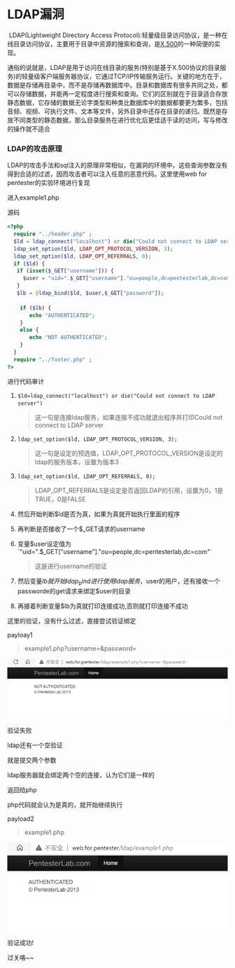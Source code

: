 # LDAP漏洞

​		LDAP(Lightweight Directory Access Protocol):轻量级目录访问协议，是一种在线目录访问协议，主要用于目录中资源的搜索和查询，是[X.500](https://baike.baidu.com/item/X.500/8863300)的一种简便的实现。

通俗的说就是，LDAP是用于访问在线目录的服务(特别是基于X.500协议的目录服务)的轻量级客户端服务器协议，它通过TCP/IP传输服务运行。关键的地方在于，数据是存储再目录中，而不是存储再数据库中。目录和数据库有很多共同之处，都可以存储数据，并能再一定程度进行搜索和查询。它们的区别就在于目录适合存放静态数据，它存储的数据无论字类型和种类比数据库中的数据都要更为繁多，包括音频、视频、可执行文件、文本等文件，另外目录中还存在目录的递归。既然是存放不同类型的静态数据，那么目录服务在进行优化后更佳适于读的访问，写与修改的操作就不适合

### LDAP的攻击原理

LDAP的攻击手法和sql注入的原理非常相似，在漏洞的环境中，这些查询参数没有得到合适的过滤，因而攻击者可以注入任意的恶意代码。这里使用web for pentester的实验环境进行复现

进入example1.php

源码

```php
<?php
  require "../header.php" ;
  $ld = ldap_connect("localhost") or die("Could not connect to LDAP server");
  ldap_set_option($ld, LDAP_OPT_PROTOCOL_VERSION, 3);
  ldap_set_option($ld, LDAP_OPT_REFERRALS, 0);
  if ($ld) {
   if (isset($_GET["username"])) {
     $user = "uid=".$_GET["username"]."ou=people,dc=pentesterlab,dc=com";
   }
   $lb = @ldap_bind($ld, $user,$_GET["password"]);

    if ($lb) {
       echo "AUTHENTICATED";
    }
    else {
       echo "NOT AUTHENTICATED";
    }
  }
  require "../footer.php" ;
?>
```

进行代码审计

1. `$ld=ldap_connect("localhost") or die("Could not connect to LDAP server")`

   > 这一句是连接ldap服务，如果连接不成功就退出程序并打印Could not connect to LDAP server

2. `ldap_set_option($ld, LDAP_OPT_PROTOCOL_VERSION, 3);`

   > 这一句是设定的预选值，LDAP_OPT_PROTOCOL_VERSION是设定的ldap的服务版本，设置为版本3

3. `ldap_set_option($ld, LDAP_OPT_REFERRALS, 0);`

   > LDAP_OPT_REFERRALS是设定是否返回LDAP的引用，设置为0，1是TRUE，0是FALSE

4. 然后开始判断$ld是否为真，如果为真就开始执行里面的程序

5. 再判断是否接收了一个$_GET请求的username

6. 变量$user设定值为`"uid=".$_GET["username"]."ou=people,dc=pentesterlab,dc=com"`

   > 这是进行username的验证

7. 然后变量$lb就开始ldap_bind进行使用ldap服务，$user的用户，还有接收一个passworde的get请求来绑定$user的目录

8. 再接着判断变量$lb为真就打印连接成功,否则就打印连接不成功



这里的验证，没有什么过滤，直接尝试验证绑定

payloay1

> example1.php?username=&password=

![image-20210211205158328](../../../image/ldap/image-20210211205158328.png)

验证失败

ldap还有一个空验证

就是提交两个参数

ldap服务器就会绑定两个空的连接，认为它们是一样的

返回给php

php代码就会认为是真的，就开始继续执行

payload2

> example1.php

![image-20210211205447108](../../../image/ldap/image-20210211205447108.png)

验证成功!

过关咯~~



